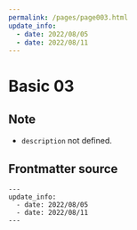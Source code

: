 ```yaml
---
permalink: /pages/page003.html
update_info:
  - date: 2022/08/05
  - date: 2022/08/11
---
```

# Basic 03


## Note

- `description` not defined.


## Frontmatter source

```
---
update_info:
  - date: 2022/08/05
  - date: 2022/08/11
---
```
